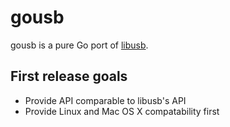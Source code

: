 # gousb

gousb is a pure Go port of [libusb](https://github.com/libusb/libusb).

## First release goals
* Provide API comparable to libusb's API
* Provide Linux and Mac OS X compatability first